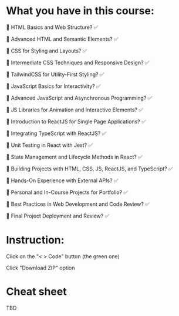 # What you have in this course:

💪 HTML Basics and Web Structure? ✅

💪 Advanced HTML and Semantic Elements? ✅

💪 CSS for Styling and Layouts? ✅

💪 Intermediate CSS Techniques and Responsive Design? ✅

💪 TailwindCSS for Utility-First Styling? ✅

💪 JavaScript Basics for Interactivity? ✅

💪 Advanced JavaScript and Asynchronous Programming? ✅

💪 JS Libraries for Animation and Interactive Elements? ✅

💪 Introduction to ReactJS for Single Page Applications? ✅

💪 Integrating TypeScript with ReactJS? ✅

💪 Unit Testing in React with Jest? ✅

💪 State Management and Lifecycle Methods in React? ✅

💪 Building Projects with HTML, CSS, JS, ReactJS, and TypeScript? ✅

💪 Hands-On Experience with External APIs? ✅

💪 Personal and In-Course Projects for Portfolio? ✅

💪 Best Practices in Web Development and Code Review? ✅

💪 Final Project Deployment and Review? ✅

# Instruction:

Click on the "< > Code" button (the green one)

Click "Download ZIP" option

# Cheat sheet

TBD
